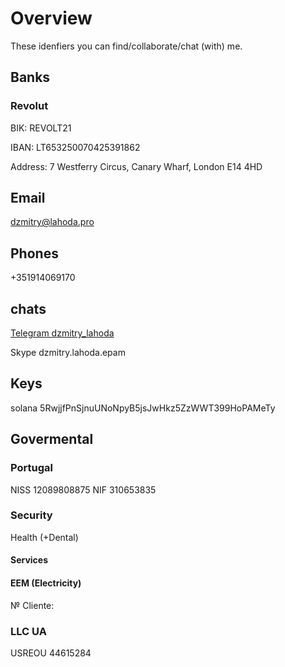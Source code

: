 
# Overview

These idenfiers you can find/collaborate/chat (with) me.

## Banks

### Revolut

BIK: REVOLT21

IBAN: LT653250070425391862

Address: 7 Westferry Circus, Canary Wharf, London E14 4HD

## Email

[dzmitry@lahoda.pro](email:dzmitry@lahoda.pro)


## Phones

+351914069170

## chats

[Telegram dzmitry_lahoda](https://t.me/dzmitry_lahoda)

Skype dzmitry.lahoda.epam

## Keys

solana 5RwjjfPnSjnuUNoNpyB5jsJwHkz5ZzWWT399HoPAMeTy

## Govermental

### Portugal

NISS 12089808875
NIF 310653835

### Security

Health (+Dental)

#### Services

#### EEM (Electricity)

№ Cliente: 

### LLC UA

USREOU 44615284

